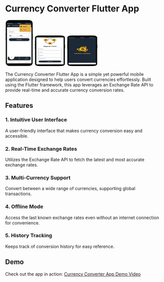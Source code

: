 # Currency Converter Flutter App

<img src="profie.png" alt="Profile" width="90" height="150"> <img src="signup.png" alt="Signup" width="100" height="100"> <img src="splash.png" alt="Splash" width="100" height="100">

The Currency Converter Flutter App is a simple yet powerful mobile application designed to help users convert currencies effortlessly. Built using the Flutter framework, this app leverages an Exchange Rate API to provide real-time and accurate currency conversion rates.

## Features

### 1. Intuitive User Interface
A user-friendly interface that makes currency conversion easy and accessible.

### 2. Real-Time Exchange Rates
Utilizes the Exchange Rate API to fetch the latest and most accurate exchange rates.

### 3. Multi-Currency Support
Convert between a wide range of currencies, supporting global transactions.

### 4. Offline Mode
Access the last known exchange rates even without an internet connection for convenience.

### 5. History Tracking
Keeps track of conversion history for easy reference.

## Demo

Check out the app in action: [Currency Converter App Demo Video](https://www.mediafire.com/file/036fejz78rpip4x/currencyconverter.mp4/file)
